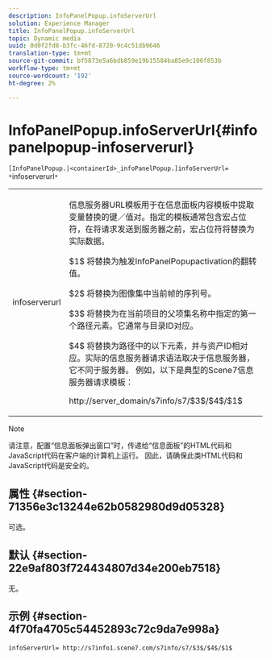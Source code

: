 ```yaml
---
description: InfoPanelPopup.infoServerUrl
solution: Experience Manager
title: InfoPanelPopup.infoServerUrl
topic: Dynamic media
uuid: 0d0f2fd8-b3fc-46fd-8720-9c4c51db9646
translation-type: tm+mt
source-git-commit: bf5873e5a6bdb859e19b15584ba85e9c106f853b
workflow-type: tm+mt
source-wordcount: '192'
ht-degree: 2%

---
```



# InfoPanelPopup.infoServerUrl{#infopanelpopup-infoserverurl}

`[InfoPanelPopup.|<containerId>_infoPanelPopup.]infoServerUrl= *`infoserverurl`*`

<table id="table_9A6258D9B0DA4A29AA8A6C9BBCFE3662"> 
 <tbody> 
  <tr> 
   <td> <p> <span class="codeph"><span class="varname"> infoserverurl</span></span> </p> </td> 
   <td> <p>信息服务器URL模板用于在信息面板内容模板中提取变量替换的键／值对。指定的模板通常包含宏占位符，在将请求发送到服务器之前，宏占位符将替换为实际数据。 </p> <p><span class="codeph"> $1$</span> 将替换为触发InfoPanelPopupactivation的翻转 <span class="codeph"> </span> 值。 </p> <p><span class="codeph"> $2$</span> 将替换为图像集中当前帧的序列号。 </p> <p><span class="codeph"> $3$</span> 将替换为在当前项目的父项集名称中指定的第一个路径元素。它通常与目录ID对应。 </p> <p><span class="codeph"> $4$</span> 将替换为路径中的以下元素，并与资产ID相对应。实际的信息服务器请求语法取决于信息服务器，它不同于服务器。 例如，以下是典型的Scene7信息服务器请求模板： </p> <p><span class="codeph"> http://server_domain/s7info/s7/$3$/$4$/$1$</span> </p> </td> 
  </tr> 
 </tbody> 
</table>

>[!NOTE]
>
>请注意，配置“信息面板弹出窗口”时，传递给“信息面板”的HTML代码和JavaScript代码在客户端的计算机上运行。 因此，请确保此类HTML代码和JavaScript代码是安全的。

## 属性 {#section-71356e3c13244e62b0582980d9d05328}

可选。

## 默认 {#section-22e9af803f724434807d34e200eb7518}

无。

## 示例 {#section-4f70fa4705c54452893c72c9da7e998a}

`infoServerUrl= http://s7info1.scene7.com/s7info/s7/$3$/$4$/$1$`
